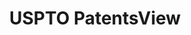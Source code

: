 ---
layout: default
bigquery: https://console.cloud.google.com/bigquery?p=patents-public-data&d=patentsview&page=dataset
citation: Attribution should be given to PatentsView for use, distribution, or derivative
  works.
code: https://github.com/CSSIP-AIR/PatentsView-Code-Snippets/
contributors: USPTO
cost: None
description: 'PatentsView includes US patent data including raw data (summaries, applications,
  pregrant applications), disambugations of inventors and assignees, and inventor
  gender estimates.  Also foreign priority data, # of figures and sheets, and government
  interest statements.'
documentation: https://patentsview.org/query/builder-faqs
last_edit: 04/08/2022, 06:09:03
location: https://patentsview.org/
maintained_by: USPTO
record_creation_timestamp: 12/2/2020 17:20:46
schema_fields:
- contract_award_number
- _371_date
- num_claims
- disamb_inventor_id_20200929
- num
- assignee_id
- sequence
- f102_date
- disamb_assignee_id_20190820
- disamb_assignee_id_20181127
- sector_title
- deceased
- dependent
- classification_level
- level_two
- disamb_assignee_id_20200331
- term_grant
- disamb_assignee_id_20191231
- rawinventor_id
- title
- kind
- county
- mainclass_id
- applicant_type
- section
- reldocno
- disamb_inventor_id_20190820
- term_extension
- disamb_assignee_id_20190312
- fname
- disamb_assignee_id_20200630
- name
- type
- male_flag
- disamb_inventor_id_20181127
- id
- category
- lawyer_id
- number
- field_title
- section_id
- organization_id
- classification_data_source
- text
- county_fips
- rel_id
- ipc_class
- main_group
- abstract
- application_id
- relkind
- rule_47
- disamb_inventor_id_20180528
- gi_statement
- status
- length
- longitude
- ipc_version_indicator
- name_last
- series_code
- variety
- city
- disamb_inventor_id_20201229
- disamb_inventor_id_20171003
- country
- disamb_inventor_id_20191008
- withdrawn
- state
- latitude
- exemplary
- latin_name
- subsection_id
- classification_status
- rawassignee_id
- level_three
- disamb_assignee_id_20191008
- doc_type
- patent_id
- disamb_inventor_id_20171226
- classification_value
- field_id
- group_id
- disamb_inventor_id_20170307
- disamb_inventor_id_20200630
- publication_number
- male
- disamb_assignee_id_20200929
- subclass
- disamb_inventor_id_20191231
- rawlocation_id
- num_figures
- location_id
- term_disclaimer
- citation_id
- subcategory_id
- category_id
- latlong
- group
- inventor_id
- disamb_inventor_id_20190312
- disamb_inventor_id_20170808
- disclaimer_date
- date
- state_fips
- doctype
- uuid
- organization
- num_sheets
- action_date
- role
- filename
- symbol_position
- _102_date
- subgroup_id
- country_transformed
- disamb_inventor_id_20200331
- f371_date
- subclass_id
- name_first
- level_one
- subgroup
- lapse_of_patent
- attribution_status
- designation
- lname
shortname: patentsview
tags:
- disambiguation
- United States
- gender
terms_of_use: Creative Commons Attribution 4.0 International License.
timeframe: 1963-1999
title: USPTO PatentsView
uuid: cf1780b1-e265-4e49-8d1d-83b9cfe0fd9a
---